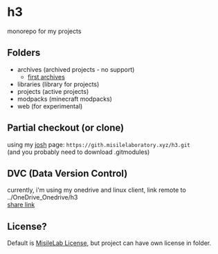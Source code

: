 # h3

monorepo for my projects

## Folders

- archives (archived projects - no support)
  - [first archives](https://github.com/misilelab/h3/commits/9b5fdfdbf22367ecf13ff3332eb74b9f49ff8e75)
- libraries (library for projects)
- projects (active projects)
- modpacks (minecraft modpacks)
- web (for experimental)

## Partial checkout (or clone)

using my [josh](https://github.com/josh-project/josh) page: `https://gith.misilelaboratory.xyz/h3.git`  
(and you probably need to download .gitmodules)

## DVC (Data Version Control)

currently, i'm using my onedrive and linux client, link remote to ../OneDrive_Onedrive/h3  
[share link](https://sen0733-my.sharepoint.com/:f:/g/personal/misile1_munchang_sen_ms_kr/EtwSKAzf-w5NjyrUq39cQOMBqJmm1ZBglQPOVp-yh7gZsQ?e=YfgrAD)

## License?

Default is [MisileLab License](LICENSE.md), but project can have own license in folder.
